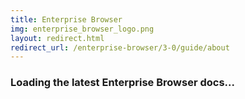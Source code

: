 ```yaml
---
title: Enterprise Browser
img: enterprise_browser_logo.png
layout: redirect.html
redirect_url: /enterprise-browser/3-0/guide/about
---
```


### Loading the latest Enterprise Browser docs...
